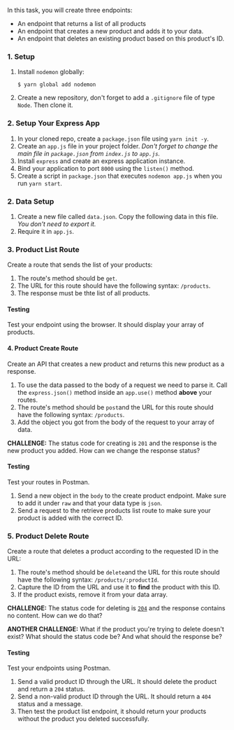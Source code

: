 In this task, you will create three endpoints:
  - An endpoint that returns a list of all products
  - An endpoint that creates a new product and adds it to your data.
  - An endpoint that deletes an existing product based on this product's ID.


### 1. Setup

1. Install `nodemon` globally:

   ```shell
   $ yarn global add nodemon
   ```
2. Create a new repository, don't forget to add a `.gitignore` file of type `Node`. Then clone it.

### 2. Setup Your Express App

1. In your cloned repo, create a `package.json` file using `yarn init -y`.
2. Create an `app.js` file in your project folder.
   _Don't forget to change the main file in `package.json` from `index.js` to `app.js`._
3. Install `express` and create an express application instance.
4. Bind your application to port `8000` using the `listen()` method.
5. Create a script in `package.json` that executes `nodemon app.js` when you run `yarn start`.

### 2. Data Setup

1. Create a new file called `data.json`. Copy the following data in this file. _You don't need to export it._
2. Require it in `app.js`.

### 3. Product List Route

Create a route that sends the list of your products:

1. The route's method should be `get`.
2. The URL for this route should have the following syntax: `/products`.
3. The response must be thte list of all products.

#### Testing

Test your endpoint using the browser. It should display your array of products.

#### 4. Product Create Route

Create an API that creates a new product and returns this new product as a response.

1. To use the data passed to the body of a request we need to parse it. Call the `express.json()` method inside an `app.use()` method **above** your routes.
2. The route's method should be `post`and the URL for this route should have the following syntax: `/products`.
3. Add the object you got from the body of the request to your array of data.

**CHALLENGE:** The status code for creating is `201` and the response is the new product you added. How can we change the response status?

#### Testing

Test your routes in Postman.

1. Send a new object in the `body` to the create product endpoint. Make sure to add it under `raw` and that your data type is `json`.
2. Send a request to the retrieve products list route to make sure your product is added with the correct ID.

### 5. Product Delete Route

Create a route that deletes a product according to the requested ID in the URL:

1. The route's method should be `delete`and the URL for this route should have the following syntax: `/products/:productId`.
2. Capture the ID from the URL and use it to **find** the product with this ID.
3. If the product exists, remove it from your data array.

**CHALLENGE:** The status code for deleting is [`204`](https://developer.mozilla.org/en-US/docs/Web/HTTP/Status/204) and the response contains no content. How can we do that?

**ANOTHER CHALLENGE:** What if the product you're trying to delete doesn't exist? What should the status code be? And what should the response be?


#### Testing

Test your endpoints using Postman.

1. Send a valid product ID through the URL. It should delete the product and return a `204` status.
2. Send a non-valid product ID through the URL. It should return a `404` status and a message.
3. Then test the product list endpoint, it should return your products without the product you deleted successfully.
